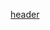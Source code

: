 [header](https://capsule-render.vercel.app/api?type=slice&color=auto&height=300&section=header&text=JinMyeongSeo&fontSize=90)
